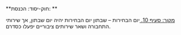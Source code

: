 **חוק-יסוד: הכנסת: **

[מקור: סעיף 10. ](https://he.wikisource.org/wiki/%D7%97%D7%95%D7%A7-%D7%99%D7%A1%D7%95%D7%93:_%D7%94%D7%9B%D7%A0%D7%A1%D7%AA#%D7%A1%D7%A2%D7%99%D7%A3_10)
יום הבחירות – שבתון
יום הבחירות יהיה יום שבתון, אך שירותי התחבורה ושאר שירותים ציבוריים יפעלו כסדרם.